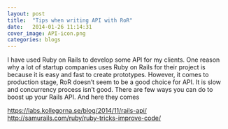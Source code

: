 ```yaml
---
layout: post
title:  "Tips when writing API with RoR"
date:   2014-01-26 11:14:31
cover_image: API-icon.png
categories: blogs
---
```

I have used Ruby on Rails to develop some API for my clients. One reason why a lot of startup companies uses Ruby on Rails for their project is because it is easy and fast to create prototypes. However, it comes to production stage, RoR doesn’t seem to be a good choice for API. It is slow and concurrency process isn’t good. There are few ways you can do to boost up your Rails API. And here they comes

https://labs.kollegorna.se/blog/2014/11/rails-api/
http://samurails.com/ruby/ruby-tricks-improve-code/